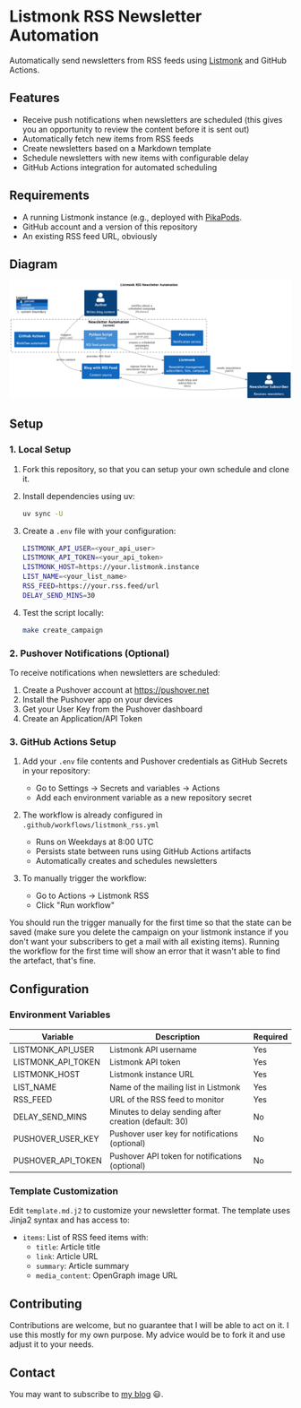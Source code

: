 # Listmonk RSS Newsletter Automation

Automatically send newsletters from RSS feeds using
[Listmonk](https://listmonk.app) and GitHub Actions.

## Features

- Receive push notifications when newsletters are scheduled (this gives you an
  opportunity to review the content before it is sent out)
- Automatically fetch new items from RSS feeds
- Create newsletters based on a Markdown template 
- Schedule newsletters with new items with configurable delay
- GitHub Actions integration for automated scheduling

## Requirements

- A running Listmonk instance (e.g., deployed with
  [PikaPods](https://www.pikapods.com).
- GitHub account and a version of this repository
- An existing RSS feed URL, obviously

## Diagram

![Architecture](assets/C4/architecture.png)

## Setup

### 1. Local Setup

1. Fork this repository, so that you can setup your own schedule and clone it.

2. Install dependencies using uv:
   ```bash
   uv sync -U
   ```

3. Create a `.env` file with your configuration:
   ```bash
   LISTMONK_API_USER=<your_api_user>
   LISTMONK_API_TOKEN=<your_api_token>
   LISTMONK_HOST=https://your.listmonk.instance
   LIST_NAME=<your_list_name>
   RSS_FEED=https://your.rss.feed/url
   DELAY_SEND_MINS=30
   ```

4. Test the script locally:
   ```bash
   make create_campaign
   ```

### 2. Pushover Notifications (Optional)

To receive notifications when newsletters are scheduled:

1. Create a Pushover account at https://pushover.net
2. Install the Pushover app on your devices
3. Get your User Key from the Pushover dashboard
4. Create an Application/API Token

### 3. GitHub Actions Setup

1. Add your `.env` file contents and Pushover credentials as GitHub Secrets in your repository:
   - Go to Settings → Secrets and variables → Actions
   - Add each environment variable as a new repository secret

2. The workflow is already configured in `.github/workflows/listmonk_rss.yml`
   - Runs on Weekdays at 8:00 UTC
   - Persists state between runs using GitHub Actions artifacts
   - Automatically creates and schedules newsletters

3. To manually trigger the workflow:
   - Go to Actions → Listmonk RSS
   - Click "Run workflow"

You should run the trigger manually for the first time so that the state can be
saved (make sure you delete the campaign on your listmonk instance if you don't
want your subscribers to get a mail with all existing items). Running the
workflow for the first time will show an error that it wasn't able to find the
artefact, that's fine.

## Configuration

### Environment Variables

| Variable              | Description                                      | Required |
|-----------------------|--------------------------------------------------|----------|
| LISTMONK_API_USER     | Listmonk API username                            | Yes      |
| LISTMONK_API_TOKEN    | Listmonk API token                               | Yes      |
| LISTMONK_HOST         | Listmonk instance URL                            | Yes      |
| LIST_NAME             | Name of the mailing list in Listmonk             | Yes      |
| RSS_FEED              | URL of the RSS feed to monitor                   | Yes      |
| DELAY_SEND_MINS        | Minutes to delay sending after creation (default: 30) | No       |
| PUSHOVER_USER_KEY     | Pushover user key for notifications (optional)   | No       |
| PUSHOVER_API_TOKEN    | Pushover API token for notifications (optional)  | No       |

### Template Customization

Edit `template.md.j2` to customize your newsletter format. The template uses Jinja2 syntax and has access to:

- `items`: List of RSS feed items with:
  - `title`: Article title
  - `link`: Article URL
  - `summary`: Article summary
  - `media_content`: OpenGraph image URL


## Contributing

Contributions are welcome, but no guarantee that I will be able to act on it. I
use this mostly for my own purpose. My advice would be to fork it and use
adjust it to your needs.

## Contact

You may want to subscribe to [my blog](https://blog.heuel.org) 😃.
